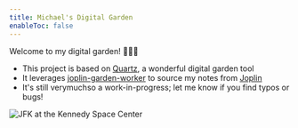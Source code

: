 ```yaml
---
title: Michael's Digital Garden
enableToc: false
---
```


Welcome to my digital garden! 🧑‍🌾🌱

- This project is based on [Quartz](https://github.com/jackyzha0), a wonderful digital garden tool
- It leverages [joplin-garden-worker](https://github.com/benlau/joplin-garden-worker) to source my notes from [Joplin](https://joplinapp.org/)
- It's still verymuchso a work-in-progress; let me know if you find typos or bugs!

![JFK at the Kennedy Space Center](images/jfk-at-ksc.png)
